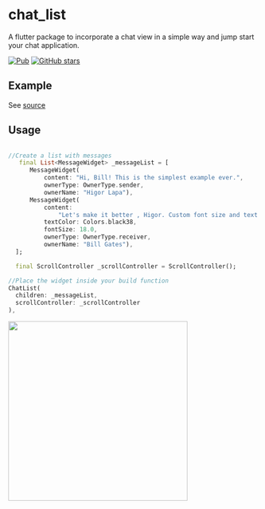 # chat_list

A flutter package to incorporate a chat view in a simple way
and jump start your chat application.

[![Pub](https://img.shields.io/pub/v/chat_list)](https://pub.dev/packages/chat_list)
[![GitHub stars](https://img.shields.io/github/stars/lapadev/chat-list-flutter-package?style=social)](https://github.com/lapadev/chat-list-flutter-package)

## Example

See [source](https://github.com/lapadev/chat-list-flutter-package/tree/master/example)

## Usage

```dart

//Create a list with messages
   final List<MessageWidget> _messageList = [
      MessageWidget(
          content: "Hi, Bill! This is the simplest example ever.",
          ownerType: OwnerType.sender,
          ownerName: "Higor Lapa"),
      MessageWidget(
          content:
              "Let's make it better , Higor. Custom font size and text color",
          textColor: Colors.black38,
          fontSize: 18.0,
          ownerType: OwnerType.receiver,
          ownerName: "Bill Gates"),
  ];

  final ScrollController _scrollController = ScrollController();

//Place the widget inside your build function
ChatList(
  children: _messageList,
  scrollController: _scrollController
),

```

<img src="https://github.com/lapadev/chat-list-flutter-package/blob/master/example/screenshots/example.png?raw=true" width="360">

